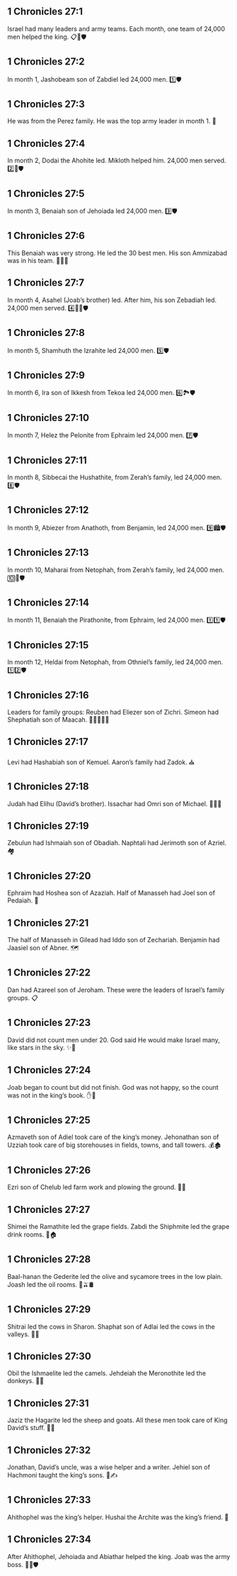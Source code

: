 ## 1 Chronicles 27:1
Israel had many leaders and army teams. Each month, one team of 24,000 men helped the king. 📋📅🛡️
## 1 Chronicles 27:2
In month 1, Jashobeam son of Zabdiel led 24,000 men. 1️⃣🛡️
## 1 Chronicles 27:3
He was from the Perez family. He was the top army leader in month 1. 🏅
## 1 Chronicles 27:4
In month 2, Dodai the Ahohite led. Mikloth helped him. 24,000 men served. 2️⃣🤝🛡️
## 1 Chronicles 27:5
In month 3, Benaiah son of Jehoiada led 24,000 men. 3️⃣🛡️
## 1 Chronicles 27:6
This Benaiah was very strong. He led the 30 best men. His son Ammizabad was in his team. 💪👨‍👦
## 1 Chronicles 27:7
In month 4, Asahel (Joab’s brother) led. After him, his son Zebadiah led. 24,000 men served. 4️⃣👨‍👦🛡️
## 1 Chronicles 27:8
In month 5, Shamhuth the Izrahite led 24,000 men. 5️⃣🛡️
## 1 Chronicles 27:9
In month 6, Ira son of Ikkesh from Tekoa led 24,000 men. 6️⃣🏞️🛡️
## 1 Chronicles 27:10
In month 7, Helez the Pelonite from Ephraim led 24,000 men. 7️⃣🛡️
## 1 Chronicles 27:11
In month 8, Sibbecai the Hushathite, from Zerah’s family, led 24,000 men. 8️⃣🛡️
## 1 Chronicles 27:12
In month 9, Abiezer from Anathoth, from Benjamin, led 24,000 men. 9️⃣🏙️🛡️
## 1 Chronicles 27:13
In month 10, Maharai from Netophah, from Zerah’s family, led 24,000 men. 🔟🌾🛡️
## 1 Chronicles 27:14
In month 11, Benaiah the Pirathonite, from Ephraim, led 24,000 men. 1️⃣1️⃣🛡️
## 1 Chronicles 27:15
In month 12, Heldai from Netophah, from Othniel’s family, led 24,000 men. 1️⃣2️⃣🛡️
## 1 Chronicles 27:16
Leaders for family groups: Reuben had Eliezer son of Zichri. Simeon had Shephatiah son of Maacah. 👨‍👨‍👦‍👦👑
## 1 Chronicles 27:17
Levi had Hashabiah son of Kemuel. Aaron’s family had Zadok. ⛪
## 1 Chronicles 27:18
Judah had Elihu (David’s brother). Issachar had Omri son of Michael. 🧑‍🤝‍🧑
## 1 Chronicles 27:19
Zebulun had Ishmaiah son of Obadiah. Naphtali had Jerimoth son of Azriel. 🏘️
## 1 Chronicles 27:20
Ephraim had Hoshea son of Azaziah. Half of Manasseh had Joel son of Pedaiah. 🧭
## 1 Chronicles 27:21
The half of Manasseh in Gilead had Iddo son of Zechariah. Benjamin had Jaasiel son of Abner. 🗺️
## 1 Chronicles 27:22
Dan had Azareel son of Jeroham. These were the leaders of Israel’s family groups. 📋
## 1 Chronicles 27:23
David did not count men under 20. God said He would make Israel many, like stars in the sky. ✨🌌
## 1 Chronicles 27:24
Joab began to count but did not finish. God was not happy, so the count was not in the king’s book. ✋📖
## 1 Chronicles 27:25
Azmaveth son of Adiel took care of the king’s money. Jehonathan son of Uzziah took care of big storehouses in fields, towns, and tall towers. 💰🏚️
## 1 Chronicles 27:26
Ezri son of Chelub led farm work and plowing the ground. 🚜🌱
## 1 Chronicles 27:27
Shimei the Ramathite led the grape fields. Zabdi the Shiphmite led the grape drink rooms. 🍇🏠
## 1 Chronicles 27:28
Baal-hanan the Gederite led the olive and sycamore trees in the low plain. Joash led the oil rooms. 🌳🫒🛢️
## 1 Chronicles 27:29
Shitrai led the cows in Sharon. Shaphat son of Adlai led the cows in the valleys. 🐄🌾
## 1 Chronicles 27:30
Obil the Ishmaelite led the camels. Jehdeiah the Meronothite led the donkeys. 🐪🐴
## 1 Chronicles 27:31
Jaziz the Hagarite led the sheep and goats. All these men took care of King David’s stuff. 🐑👑
## 1 Chronicles 27:32
Jonathan, David’s uncle, was a wise helper and a writer. Jehiel son of Hachmoni taught the king’s sons. 🧠✍️
## 1 Chronicles 27:33
Ahithophel was the king’s helper. Hushai the Archite was the king’s friend. 🤝
## 1 Chronicles 27:34
After Ahithophel, Jehoiada and Abiathar helped the king. Joab was the army boss. 🧑‍⚖️🛡️
